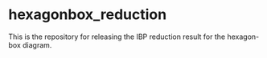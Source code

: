 # hexagonbox_reduction

This is the repository for releasing the IBP reduction result for the hexagon-box diagram.